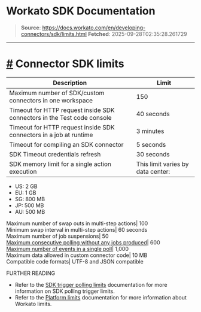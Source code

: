 # Workato SDK Documentation

> **Source**: https://docs.workato.com/en/developing-connectors/sdk/limits.html
> **Fetched**: 2025-09-28T02:35:28.261729

---

# [#](<#connector-sdk-limits>) Connector SDK limits

Description |  Limit   
---|---  
Maximum number of SDK/custom connectors in one workspace| 150  
Timeout for HTTP request inside SDK connectors in the Test code console| 40 seconds  
Timeout for HTTP request inside SDK connectors in a job at runtime| 3 minutes  
Timeout for compiling an SDK connector| 5 seconds  
SDK Timeout credentials refresh| 30 seconds  
SDK memory limit for a single action execution| This limit varies by data center: 

  * US: 2 GB
  * EU: 1 GB
  * SG: 800 MB
  * JP: 500 MB
  * AU: 500 MB

Maximum number of swap outs in multi-step actions| 100  
Minimum swap interval in multi-step actions| 60 seconds  
Maximum number of job suspensions| 50  
[Maximum consecutive polling without any jobs produced](</developing-connectors/sdk/guides/trigger-limit.html#consecutive-polls-in-a-single-poll-cycle-without-jobs>)| 600  
[Maximum number of events in a single poll](</developing-connectors/sdk/guides/trigger-limit.html#number-of-events-per-poll>)| 1,000  
Maximum data allowed in custom connector code| 10 MB  
Compatible code formats| UTF-8 and JSON compatible  

FURTHER READING

  * Refer to the [SDK trigger polling limits](</developing-connectors/sdk/guides/trigger-limit.html>) documentation for more information on SDK polling trigger limits.
  * Refer to the [Platform limits](</limits.html>) documentation for more information about Workato limits.

